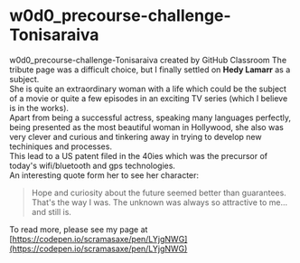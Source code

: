 # w0d0_precourse-challenge-Tonisaraiva
w0d0_precourse-challenge-Tonisaraiva created by GitHub Classroom
The tribute page was a difficult choice, but I finally settled on **Hedy Lamarr** as a subject.  
She is quite an extraordinary woman with a life which could be the subject of a movie or quite a few episodes in an exciting TV series (which I believe is in the works).  
Apart from being a successful actress, speaking many languages perfectly, being presented as the most beautiful woman in Hollywood, she also was very clever and curious and tinkering away in trying to develop new techiniques and processes.  
This lead to a US patent filed in the 40ies which was the precursor of today's wifi/bluetooth and gps technologies.  
An interesting quote form her to see her character:  
>Hope and curiosity about the future seemed better than guarantees. That's the way I was. The unknown was always so attractive to me... and still is.    

To read more, please see my page at [https://codepen.io/scramasaxe/pen/LYjgNWG](https://codepen.io/scramasaxe/pen/LYjgNWG)

